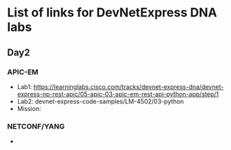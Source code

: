 # List of links for DevNetExpress DNA labs

## Day2
### APIC-EM
- Lab1: https://learninglabs.cisco.com/tracks/devnet-express-dna/devnet-express-np-rest-apic/05-apic-03-apic-em-rest-api-python-app/step/1
- Lab2: devnet-express-code-samples/LM-4502/03-python
- Mission: 

### NETCONF/YANG
-

